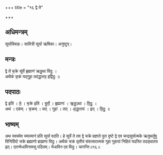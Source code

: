 +++
title = "१६ द्वे ते"

+++
## अधिमन्त्रम्
सूर्याविवाहः। सावित्री सूर्या ऋषिका। अनुष्टुप्।

## मन्त्रः
द्वे ते॑ च॒क्रे सू॑र्ये ब्र॒ह्माण॑ ऋतु॒था वि॑दुः ।  
अथैकं॑ च॒क्रं यद्गुहा॒ तद॑द्धा॒तय॒ इद्वि॑दुः ॥

## पदपाठः
द्वे इति॑ । ते॒ । च॒क्रे इति॑ । सू॒र्ये॒ । ब्र॒ह्माणः॑ । ऋ॒तु॒ऽथा । वि॒दुः॒ ।  
अथ॑ । एक॑म् । च॒क्रम् । यत् । गुहा॑ । तत् । अ॒द्धा॒तयः॑ । इत् । वि॒दुः॒ ॥

## भाष्यम्
अथ स्वयमेव स्मात्मानं प्रति सूर्या वदति। हे सूर्ये ते तव द्वे चक्रे प्रज्ञाते पुरा दृष्टे द्वे एव चन्द्रसूर्यात्मके ऋतुथर्तुषु विनिर्दिष्टे चक्रे ब्रह्माणो ब्राह्मणा विदुः। अथैकं चक्रं तृतीयं संवत्सरात्मकं गुहा गुहायां निहितं यदस्ति तदद्थातय इत्। एतन्मेधाविनामसु पठितम्। मेधाविन एव विदुः। चानन्ति॥१६॥